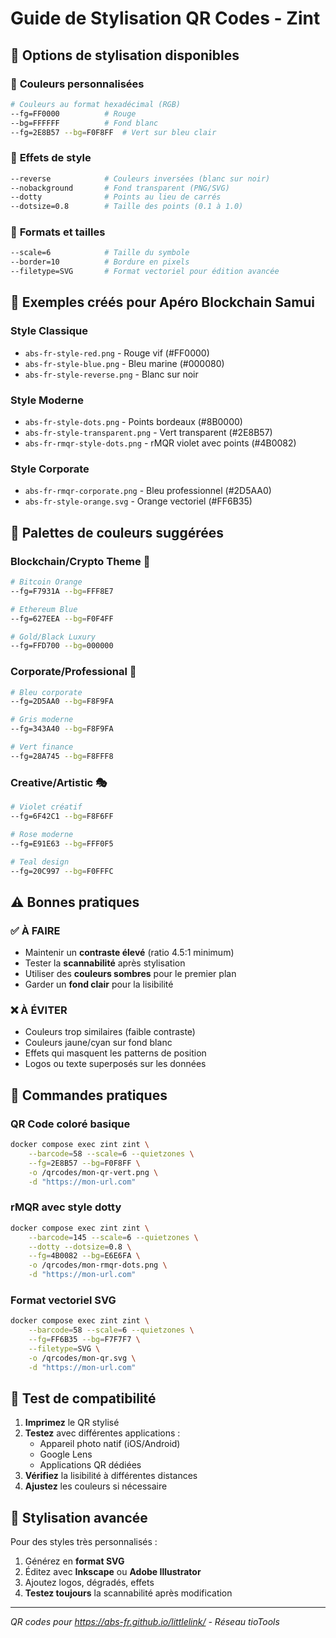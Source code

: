# Guide de Stylisation QR Codes - Zint

## 🎨 Options de stylisation disponibles

### 🌈 **Couleurs personnalisées**
```bash
# Couleurs au format hexadécimal (RGB)
--fg=FF0000          # Rouge
--bg=FFFFFF          # Fond blanc
--fg=2E8B57 --bg=F0F8FF  # Vert sur bleu clair
```

### 🔄 **Effets de style**
```bash
--reverse            # Couleurs inversées (blanc sur noir)
--nobackground       # Fond transparent (PNG/SVG)
--dotty              # Points au lieu de carrés
--dotsize=0.8        # Taille des points (0.1 à 1.0)
```

### 📐 **Formats et tailles**
```bash
--scale=6            # Taille du symbole
--border=10          # Bordure en pixels
--filetype=SVG       # Format vectoriel pour édition avancée
```

## 🎯 Exemples créés pour Apéro Blockchain Samui

### **Style Classique**
- `abs-fr-style-red.png` - Rouge vif (#FF0000)
- `abs-fr-style-blue.png` - Bleu marine (#000080)
- `abs-fr-style-reverse.png` - Blanc sur noir

### **Style Moderne** 
- `abs-fr-style-dots.png` - Points bordeaux (#8B0000)
- `abs-fr-style-transparent.png` - Vert transparent (#2E8B57)
- `abs-fr-rmqr-style-dots.png` - rMQR violet avec points (#4B0082)

### **Style Corporate**
- `abs-fr-rmqr-corporate.png` - Bleu professionnel (#2D5AA0)
- `abs-fr-style-orange.svg` - Orange vectoriel (#FF6B35)

## 🎨 Palettes de couleurs suggérées

### **Blockchain/Crypto Theme** 🔗
```bash
# Bitcoin Orange
--fg=F7931A --bg=FFF8E7

# Ethereum Blue
--fg=627EEA --bg=F0F4FF

# Gold/Black Luxury
--fg=FFD700 --bg=000000
```

### **Corporate/Professional** 💼
```bash
# Bleu corporate
--fg=2D5AA0 --bg=F8F9FA

# Gris moderne
--fg=343A40 --bg=F8F9FA

# Vert finance
--fg=28A745 --bg=F8FFF8
```

### **Creative/Artistic** 🎭
```bash
# Violet créatif
--fg=6F42C1 --bg=F8F6FF

# Rose moderne
--fg=E91E63 --bg=FFF0F5

# Teal design
--fg=20C997 --bg=F0FFFC
```

## ⚠️ Bonnes pratiques

### ✅ **À FAIRE**
- Maintenir un **contraste élevé** (ratio 4.5:1 minimum)
- Tester la **scannabilité** après stylisation
- Utiliser des **couleurs sombres** pour le premier plan
- Garder un **fond clair** pour la lisibilité

### ❌ **À ÉVITER**
- Couleurs trop similaires (faible contraste)
- Couleurs jaune/cyan sur fond blanc
- Effets qui masquent les patterns de position
- Logos ou texte superposés sur les données

## 🔧 Commandes pratiques

### QR Code coloré basique
```bash
docker compose exec zint zint \
    --barcode=58 --scale=6 --quietzones \
    --fg=2E8B57 --bg=F0F8FF \
    -o /qrcodes/mon-qr-vert.png \
    -d "https://mon-url.com"
```

### rMQR avec style dotty
```bash
docker compose exec zint zint \
    --barcode=145 --scale=6 --quietzones \
    --dotty --dotsize=0.8 \
    --fg=4B0082 --bg=E6E6FA \
    -o /qrcodes/mon-rmqr-dots.png \
    -d "https://mon-url.com"
```

### Format vectoriel SVG
```bash
docker compose exec zint zint \
    --barcode=58 --scale=6 --quietzones \
    --fg=FF6B35 --bg=F7F7F7 \
    --filetype=SVG \
    -o /qrcodes/mon-qr.svg \
    -d "https://mon-url.com"
```

## 📱 Test de compatibilité

1. **Imprimez** le QR stylisé
2. **Testez** avec différentes applications :
   - Appareil photo natif (iOS/Android)
   - Google Lens
   - Applications QR dédiées
3. **Vérifiez** la lisibilité à différentes distances
4. **Ajustez** les couleurs si nécessaire

## 🎨 Stylisation avancée

Pour des styles très personnalisés :
1. Générez en **format SVG**
2. Éditez avec **Inkscape** ou **Adobe Illustrator**
3. Ajoutez logos, dégradés, effets
4. **Testez toujours** la scannabilité après modification

---
*QR codes pour https://abs-fr.github.io/littlelink/ - Réseau tioTools*

